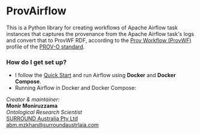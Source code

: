 # ProvAirflow #

This is a Python library for creating workflows of Apache Airflow task instances that captures the provenance from the Apache Airflow task's logs and convert that to ProvWF RDF, according to the [Prov Workflow (ProvWF)](https://data.surroundaustralia.com/def/provworkflow) profile of the 
[PROV-O standard](https://www.w3.org/TR/2013/REC-prov-o-20130430/).

### How do I get set up? ###

* I follow the [Quick Start](https://airflow.apache.org/docs/apache-airflow/stable/start/docker.html) and run Airflow using **Docker** and **Docker Compose**.
* Running Airflow in Docker and Docker Compose:





_Creator & maintainer:_  
**Monir Moniruzzama**  
_Ontological Research Scientist_  
[SURROUND Australia Pty Ltd](https://surroundaustralia.com)  
<abm.mzkhan@surroundaustrlaia.com>
